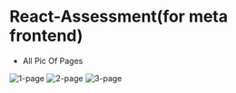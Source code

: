 # React-Assessment(for meta frontend)

- All Pic Of Pages

![1-page](https://github.com/Not-Sahil-Raja/FrontendMetaAssesment/assets/145694814/d1ce4f81-b617-4829-b3c6-9d913edcb9c8)
![2-page](https://github.com/Not-Sahil-Raja/FrontendMetaAssesment/assets/145694814/699be0c8-6cd9-4413-b42e-2894ba4775e7)
![3-page](https://github.com/Not-Sahil-Raja/FrontendMetaAssesment/assets/145694814/d5ad5700-9cfd-46c9-b681-05b03c444219)
